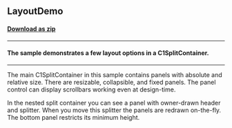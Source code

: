 ## LayoutDemo
#### [Download as zip](https://minhaskamal.github.io/DownGit/#/home?url=https://github.com/GrapeCity/ComponentOne-WinForms-Samples/tree/master/NetFramework\SplitContainer\CS\LayoutDemo)
____
#### The sample demonstrates a few layout options in a C1SplitContainer.
____
The main C1SplitContainer in this sample contains panels with absolute and relative size. There are resizable, collapsible, and fixed panels. The panel control can display scrollbars working even at design-time. 

In the nested split container you can see a panel with owner-drawn header and splitter. When you move this splitter the panels are redrawn on-the-fly. The bottom panel restricts its minimum height. 